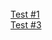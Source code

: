 <br>
<a href="https://mashanlo.github.io/interview/test-1/index.html">Test #1</a>
<br>
<a href="https://mashanlo.github.io/interview/test-3/index.html">Test #3</a>